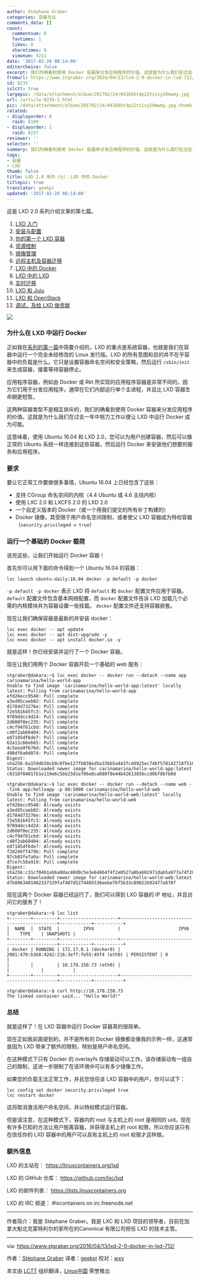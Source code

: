 ```yaml
---
author: Stéphane Graber
categories: 容器与云
comments_data: []
count:
  commentnum: 0
  favtimes: 1
  likes: 0
  sharetimes: 0
  viewnum: 9211
date: '2017-02-24 08:14:00'
editorchoice: false
excerpt: 我们的确看到使用 Docker 容器来分发应用程序的价值。这就是为什么我们在过去一年中努力工作以便让 LXD 中运行 Docker 成为可能。
fromurl: https://www.stgraber.org/2016/04/13/lxd-2-0-docker-in-lxd-712/
id: 8235
islctt: true
largepic: /data/attachment/album/201702/24/041605t4p22tzivy20mwmy.jpg
url: /article-8235-1.html
pic: /data/attachment/album/201702/24/041605t4p22tzivy20mwmy.jpg.thumb.jpg
related:
- displayorder: 0
  raid: 8169
- displayorder: 1
  raid: 8257
reviewer: ''
selector: ''
summary: 我们的确看到使用 Docker 容器来分发应用程序的价值。这就是为什么我们在过去一年中努力工作以便让 LXD 中运行 Docker 成为可能。
tags:
- 容器
- LXD
thumb: false
title: LXD 2.0 系列（七）：LXD 中的 Docker
titlepic: true
translator: geekpi
updated: '2017-02-24 08:14:00'
---
```


这是 LXD 2.0 系列介绍文章的第七篇。


1. [LXD 入门](/article-7618-1.html)
2. [安装与配置](/article-7687-1.html)
3. [你的第一个 LXD 容器](/article-7706-1.html)
4. [资源控制](/article-8072-1.html)
5. [镜像管理](/article-8107-1.html)
6. [远程主机及容器迁移](/article-8169-1.html)
7. [LXD 中的 Docker](/article-8235-1.html)
8. [LXD 中的 LXD](/article-8257-1.html)
9. [实时迁移](/article-8263-1.html)
10. [LXD 和 Juju](/article-8273-1.html)
11. [LXD 和 OpenStack](/article-8274-1.html)
12. [调试，及给 LXD 做贡献](/article-8282-1.html)


![](/data/attachment/album/201702/24/041605t4p22tzivy20mwmy.jpg)


### 为什么在 LXD 中运行 Docker


正如我在[系列的第一篇](/article-7618-1.html)中简要介绍的，LXD 的重点是系统容器，也就是我们在容器中运行一个完全未经修改的 Linux 发行版。LXD 的所有意图和目的并不在乎容器中的负载是什么。它只是设置容器命名空间和安全策略，然后运行 `/sbin/init` 来生成容器，接着等待容器停止。


应用程序容器，例如由 Docker 或 Rkt 所实现的应用程序容器是非常不同的，因为它们用于分发应用程序，通常在它们内部运行单个主进程，并且比 LXD 容器生命期更短暂。


这两种容器类型不是相互排斥的，我们的确看到使用 Docker 容器来分发应用程序的价值。这就是为什么我们在过去一年中努力工作以便让 LXD 中运行 Docker 成为可能。


这意味着，使用 Ubuntu 16.04 和 LXD 2.0，您可以为用户创建容器，然后可以像正常的 Ubuntu 系统一样连接到这些容器，然后运行 Docker 来安装他们想要的服务和应用程序。


### 要求


要让它正常工作要做很多事情，Ubuntu 16.04 上已经包含了这些：


* 支持 CGroup 命名空间的内核（4.4 Ubuntu 或 4.6 主线内核）
* 使用 LXC 2.0 和 LXCFS 2.0 的 LXD 2.0
* 一个自定义版本的 Docker（或一个用我们提交的所有补丁构建的）
* Docker 镜像，其受限于用户命名空间限制，或者使父 LXD 容器成为特权容器（`security.privileged = true`）


### 运行一个基础的 Docker 载荷


说完这些，让我们开始运行 Docker 容器！


首先你可以用下面的命令得到一个 Ubuntu 16.04 的容器：



```
lxc launch ubuntu-daily:16.04 docker -p default -p docker

```

`-p default -p docker` 表示 LXD 将 `default` 和 `docker` 配置文件应用于容器。`default` 配置文件包含基本网络配置，而 `docker` 配置文件告诉 LXD 加载几个必需的内核模块并为容器设置一些挂载。 `docker` 配置文件还支持容器嵌套。


现在让我们确保容器是最新的并安装 docker：



```
lxc exec docker -- apt update
lxc exec docker -- apt dist-upgrade -y
lxc exec docker -- apt install docker.io -y

```

就是这样！你已经安装并运行了一个 Docker 容器。


现在让我们用两个 Docker 容器开启一个基础的 web 服务：



```
stgraber@dakara:~$ lxc exec docker -- docker run --detach --name app carinamarina/hello-world-app
Unable to find image 'carinamarina/hello-world-app:latest' locally
latest: Pulling from carinamarina/hello-world-app
efd26ecc9548: Pull complete 
a3ed95caeb02: Pull complete 
d1784d73276e: Pull complete 
72e581645fc3: Pull complete 
9709ddcc4d24: Pull complete 
2d600f0ec235: Pull complete 
c4cf94f61cbd: Pull complete 
c40f2ab60404: Pull complete 
e87185df6de7: Pull complete 
62a11c66eb65: Pull complete 
4c5eea9f676d: Pull complete 
498df6a0d074: Pull complete 
Digest: sha256:6a159db50cb9c0fbe127fb038ed5a33bb5a443fcdd925ec74bf578142718f516
Status: Downloaded newer image for carinamarina/hello-world-app:latest
c8318f0401fb1e119e6c5bb23d1e706e8ca080f8e44b42613856ccd0bf8bfb0d

stgraber@dakara:~$ lxc exec docker -- docker run --detach --name web --link app:helloapp -p 80:5000 carinamarina/hello-world-web
Unable to find image 'carinamarina/hello-world-web:latest' locally
latest: Pulling from carinamarina/hello-world-web
efd26ecc9548: Already exists 
a3ed95caeb02: Already exists 
d1784d73276e: Already exists 
72e581645fc3: Already exists 
9709ddcc4d24: Already exists 
2d600f0ec235: Already exists 
c4cf94f61cbd: Already exists 
c40f2ab60404: Already exists 
e87185df6de7: Already exists 
f2d249ff479b: Pull complete 
97cb83fe7a9a: Pull complete 
d7ce7c58a919: Pull complete 
Digest: sha256:c31cf04b1ab6a0dac40d0c5e3e64864f4f2e0527a8ba602971dab5a977a74f20
Status: Downloaded newer image for carinamarina/hello-world-web:latest
d7b8963401482337329faf487d5274465536eebe76f5b33c89622b92477a670f

```

现在这两个 Docker 容器已经运行了，我们可以得到 LXD 容器的 IP 地址，并且访问它的服务了！



```
stgraber@dakara:~$ lxc list
+--------+---------+----------------------+----------------------------------------------+------------+-----------+
|  NAME  |  STATE  |         IPV4         |                      IPV6                    |    TYPE    | SNAPSHOTS |
+--------+---------+----------------------+----------------------------------------------+------------+-----------+
| docker | RUNNING | 172.17.0.1 (docker0) | 2001:470:b368:4242:216:3eff:fe55:45f4 (eth0) | PERSISTENT | 0         |
|        |         | 10.178.150.73 (eth0) |                                              |            |           |
+--------+---------+----------------------+----------------------------------------------+------------+-----------+

stgraber@dakara:~$ curl http://10.178.150.73
The linked container said... "Hello World!"

```

### 总结


就是这样了！在 LXD 容器中运行 Docker 容器真的很简单。


现在正如我前面提到的，并不是所有的 Docker 镜像都会像我的示例一样，这通常是因为 LXD 带来了额外的限制，特别是用户命名空间。


在这种模式下只有 Docker 的 overlayfs 存储驱动可以工作。该存储驱动有一组自己的限制，这进一步限制了在该环境中可以有多少镜像工作。


如果您的负载无法正常工作，并且您信任该 LXD 容器中的用户，你可以试下：



```
lxc config set docker security.privileged true
lxc restart docker

```

这将取消激活用户命名空间，并以特权模式运行容器。


但是请注意，在这种模式下，容器内的 root 与主机上的 root 是相同的 uid。现在有许多已知的方法让用户脱离容器，并获得主机上的 root 权限，所以你应该只有在信任你的 LXD 容器中的用户可以具有主机上的 root 权限才这样做。


### 额外信息


LXD 的主站在： <https://linuxcontainers.org/lxd>


LXD 的 GitHub 仓库： <https://github.com/lxc/lxd>


LXD 的邮件列表： <https://lists.linuxcontainers.org>


LXD 的 IRC 频道： #lxcontainers on irc.freenode.net




---


作者简介：我是 Stéphane Graber。我是 LXC 和 LXD 项目的领导者，目前在加拿大魁北克蒙特利尔的家所在的Canonical 有限公司担任 LXD 的技术主管。




---


via: <https://www.stgraber.org/2016/04/13/lxd-2-0-docker-in-lxd-712/>


作者：[Stéphane Graber](https://www.stgraber.org/author/stgraber/) 译者：[geekpi](https://github.com/geekpi) 校对：[wxy](https://github.com/wxy)


本文由 [LCTT](https://github.com/LCTT/TranslateProject) 组织翻译，[Linux中国](https://linux.cn/) 荣誉推出